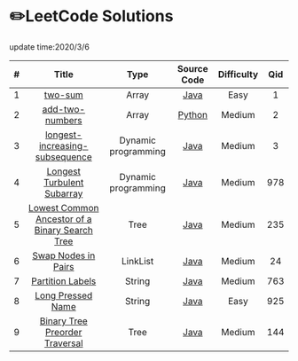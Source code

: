  # ✏️LeetCode Solutions
  update time:2020/3/6
  
   | # | Title | Type | Source Code | Difficulty | Qid |
   |:---:|:---:|:---:|:---:|:---:|:---:|
   |1|[two-sum](https://leetcode.com/problems/two-sum)| Array | [Java](SourceCode/src/SwapNodesPairs.java) |Easy|1|
   |2|[add-two-numbers](https://leetcode.com/problems/add-two-numbers)| Array |[Python](SourceCode/src/SwapNodesPairs.java)|Medium|2|
   |3|[longest-increasing-subsequence](https://leetcode-cn.com/problems/longest-increasing-subsequence/)| Dynamic programming |[Java](SourceCode/src/SwapNodesPairs.java)|Medium|3|
   |4|[Longest Turbulent Subarray](https://leetcode-cn.com/problems/longest-turbulent-subarray/)| Dynamic programming |[Java](SourceCode/src/SwapNodesPairs.java)|Medium|978|
   |5|[Lowest Common Ancestor of a Binary Search Tree](https://leetcode-cn.com/problems/longest-increasing-subsequence/)| Tree |[Java](SourceCode/src/SwapNodesPairs.java)|Medium|235|
   |6|[Swap Nodes in Pairs](https://leetcode-cn.com/problems/swap-nodes-in-pairs/)| LinkList |[Java](SourceCode/src/SwapNodesPairs.java)|Medium|24|
   |7|[Partition Labels](https://leetcode-cn.com/problems/partition-labels/)| String |[Java](SourceCode/src/PartitionLabels.java)|Medium|763|
   |8|[Long Pressed Name](https://leetcode-cn.com/problems/long-pressed-name/)| String |[Java](SourceCode/src/LongPressedName.java)|Easy|925|
   |9|[Binary Tree Preorder Traversal](https://leetcode-cn.com/problems/binary-tree-preorder-traversal/)| Tree |[Java](SourceCode/src/BinaryTreePreorderTraversal.java)|Medium|144|
   